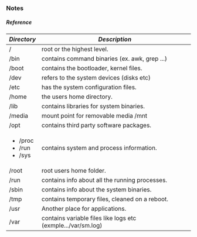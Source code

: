 ### Notes

##### Reference

|*Directory*|*Description*|
|--|--|
|/|root or the highest level.|
|/bin|contains command binaries (ex. awk, grep ...)|
|/boot| contains the bootloader, kernel files.|
|/dev|refers to the system devices (disks etc)|
|/etc|has the system configuration files.|
|/home|the users home directory.|
|/lib|contains libraries for system binaries.|
|/media|mount point for removable media  /mnt |
|/opt|contains third party software packages.|
|<ul><li>/proc</li><li>/run</li><li>/sys</li></ul>|contains system and process information.|
|/root| root users home folder.|
|/run| contains info about all the running processes.|
|/sbin|contains info about the system binaries.|
|/tmp| contains temporary files, cleaned on a reboot. |
|/usr|Another place for applications.|
|/var|contains variable files like logs etc (exmple.../var/sm.log)|
